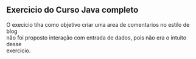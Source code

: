 ## Exercicio do Curso Java completo

O execicio tiha como objetivo criar uma area de comentarios no estilo de blog<br />
não foi proposto interação com entrada de dados, pois não era o intuito desse <br />
exercicio. 
